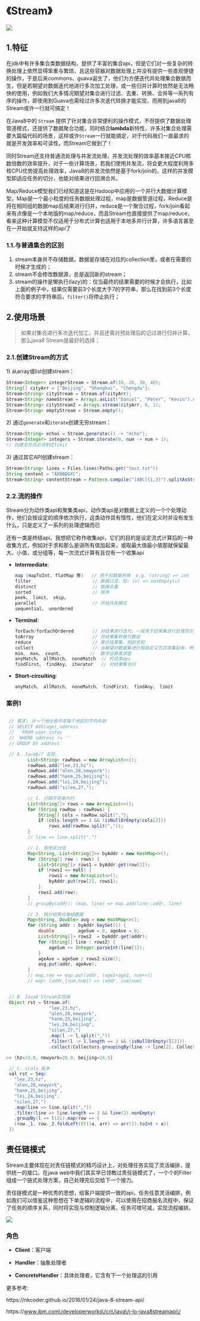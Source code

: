 # 《Stream》

![](http://fuxiao.oss-cn-shanghai.aliyuncs.com/book/%E9%9B%86%E5%90%88%E5%B7%A5%E5%85%B7%E8%BF%9B%E5%8C%96.png)

## 1.特征

在jdk中有许多集合类数据结构，提供了丰富的集合api，但是它们对一些复杂的转换处理上依然显得笨重与繁琐，且这些容器对数据处理上并没有提供一些直观便捷的操作，于是后来commons、guava诞生了，他们为方便迭代并处理集合数据而生，但是若期望对数据迭代地进行多次加工处理，或一些归并计算时依然是无法畅快的使用，例如我们大多情况期望对集合进行过滤、去重、转换、合并等一系列有序的操作，即使用到Guava也需经过许多次迭代转换才能实现，而用到java8的Stream或许一行就可搞定！

在Java8中的 `Stream` 提供了针对集合非常便利的操作模式，不但提供了数据处理管道模式，还提供了数据聚合功能，同时结合**lambda**新特性，许多对集合处理需要大篇幅代码的场景，这样或许`Stream`一行就能搞定，对于代码我们一直最求的就是开发效率和可读性，而Stream它做到了！



同时Stream还支持普通流处理与并发流处理，并发流处理的效率基本接近CPU核数倍数的效率提升，对于一些计算场景，若我们使用并发流，将会更大程度利用多核CPU优势提高处理效率，Java8的并发流依然是基于fork\/join的，这样的并发模型即适应任务的切分，也能对结果进行回溯合并。

Map\/Reduce模型我们已经知道这是在Hadoop中应用的一个并行大数据计算模型，Map是一个最小粒度的任务数据处理过程，map是数据管道过程，Reduce是将在相同组的数据map后结果进行归并，reduce是一个聚合过程，fork\/join看起来有点像是一个本地版的map\/reduce，而且Stream也直接提供了map\/reduce，看来这种计算模型不仅适用于分布式计算也适用于本地多并行计算，许多语言甚至在一开始就支持这样的api了

### 1.1.与普通集合的区别

1. stream本身并不存储数据，数据是存储在对应的collection里，或者在需要的时候才生成的；
2. stream不会修改数据源，总是返回新的stream；
3. stream的操作是懒执行\(lazy\)的：仅当最终的结果需要的时候才会执行，比如上面的例子中，结果仅需要前3个长度大于7的字符串，那么在找到前3个长度符合要求的字符串后，`filter()`将停止执行；

## 2.使用场景

> 如果对集合进行多次迭代加工，并且还需对预处理后的记过进行归并计算，那么java8 Stream是最好的选择；

### 2.1.**创建Stream的方式**

1\) 从array或list创建stream：

```java
Stream<Integer> integerStream = Stream.of(10, 20, 30, 40);
String[] cityArr = {"Beijing", "Shanghai", "Chengdu"};
Stream<String> cityStream = Stream.of(cityArr);
Stream<String> nameStream = Arrays.asList("Daniel", "Peter", "Kevin").stream();
Stream<String> cityStream2 = Arrays.stream(cityArr, 0, 1);
Stream<String> emptyStream = Stream.empty();
```

2\) 通过`generate`和`iterate`创建无穷stream：

```java
Stream<String> echos = Stream.generate(() -> "echo");
Stream<Integer> integers = Stream.iterate(0, num -> num + 1);
// 创建无穷流必须制定limit
```

3\) 通过其它API创建stream：

```java
Stream<String> lines = Files.lines(Paths.get("test.txt"))
String content = "AXDBDGXC";
Stream<String> contentStream = Pattern.compile("[ABC]{1,3}").splitAsStream(content);
```

### 2.2.流的操作

Stream分为动作类api和聚集类api，动作类api是对数据上定义的一个个处理动作，他们会按设定的顺序依次执行，这类动作具有惰性，他们在定义时并没有发生什么，只是定义了一系列的处理逻辑而已

还有一类是终结api，我想把它称作收集api，它们的目的是设定流式计算后的一种收集方式，例如对于求和那么是讲所有值加起来，或取最大值最小值那就保留最大、小值，或分组等，每一次流式计算有且仅有一个收集api

* **Intermediate**:

  ```java
  map (mapToInt, flatMap 等)   // 用于对数据转换  e.g. (string) => int
  filter                       // 数据过滤，如: (v) => notEmpty(v)
  distinct                     // 数据去重 
  sorted                       // 排序
  peek、 limit、 skip、 
  parallel                     // 开始并发模式
  sequential、 unordered
  ```

* **Terminal**:

  ```java
  forEach/forEachOrdered       // 对结果进行迭代，一般用于结果集进行处理货仅仅访问
  toArray                      // 将结果集转换为数组
  reduce                       // 聚合结果集，例如求和
  collect                      // 当期望对数据集进行按自定义方式收集起来，例如分组，求均值等
  min、 max、 count、          //  数学运算类求值
  anyMatch、 allMatch、 noneMatch  // 检验类api
  findFirst、 findAny、 iterator   // 对结果集访问
  ```

* **Short-circuiting**:

  ```java
  anyMatch、 allMatch、 noneMatch、 findFirst、 findAny、 limit
  ```


### 案例1

```java

 // 需求: 对一个地址表中求每个地区的平均年龄
 // SELECT AVG(age),address
 //   FROM user_infos
 //  WHERE address != ''
 // GROUP BY address

 // A. Java6/7 实现
        List<String> rawRows = new ArrayList<>();
        rawRows.add("lee,23,hz");
        rawRows.add("alen,28,newyork");
        rawRows.add("hanm,25,beijing");
        rawRows.add("lei,24,beijing");
        rawRows.add("silen,27,");

        // 1. 分隔字符串为行
        List<String[]> rows = new ArrayList<>();
        for (String rawRow : rawRows) {
            String[] cols = rawRow.split(",");
            if (cols.length == 3 && !isNullOrEmpty(cols[2]))
                rows.add(rawRow.split(","));
        }
        // line => line.split(",")

        // 2. 按地区分组
        Map<String, List<String[]>> byAddr = new HashMap<>();
        for (String[] row : rows) {
            List<String[]> rows1 = byAddr.get(row[2]);
            if (rows1 == null) {
                rows1 = new ArrayList<>();
                byAddr.put(row[2], rows1);
            }
            rows1.add(row);
        }
        // groupBy(addr): (map, line) => map.add(line::addr, line)

        // 3. 按分组聚合每组数据
        Map<String, Double> avg = new HashMap<>();
        for (String addr : byAddr.keySet()) {
            double         ageSum = 0, ageAve = 0;
            List<String[]> rows2  = byAddr.get(addr);
            for (String[] line : rows2) {
                ageSum += Integer.parseInt(line[1]);
            }
            ageAve = ageSum / rows2.size();
            avg.put(addr, ageAve);
        }
        // map,row => map.put(addr, (age1+age2, num++))
        // map: (addr,[sum,num]) => (addr, sum/num)


 // B. Java8 Stream实现版
 Object rst = Stream.of(
                "lee,23,hz",
                "alen,28,newyork",
                "hanm,25,beijing",
                "lei,24,beijing",
                "silen,27,")
                .map(l -> l.split(","))
                .filter(l -> l.length == 3 && !isNullOrEmpty(l[2]))
                .collect(Collectors.groupingBy(line -> line[2], Collectors.averagingInt(o -> Integer.parseInt(o[1]))));

>> {hz=23.0, newyork=28.0, beijing=24.5}

 // C. scala 版本
 val rst = Seq(
   "lee,23,hz",
   "alen,28,newyork",
   "hanm,25,beijing",
   "lei,24,beijing",
   "silen,27,")
   .map(line => line.split(","))
   .filter(line => line.length == 3 && line(2).nonEmpty)
   .groupBy(l => l(2)).map(row => {
   (row._1, row._2.foldLeft(0)((a, arr) => arr(1).toInt + a))
 })

```

## 责任链模式

Stream主要体现在对责任链模式的精巧设计上，对处理任务实现了灵活编排，提供统一的接口。在java web中我们其实早已领教过责任链模式了，一个个的Filter组成一个链式处理方案，自己处理完后交给下一个接力。

责任链模式是一种优秀的思想，给客户端提供一致的api，任务任意灵活编排，例如我们可以借鉴这种思想在下单逻辑的流程中，可以使用在招商报名流程中，保证了任务的顺序关系，同时将实现与控制逻辑分离，任务可增可减，实现流程编排。

![](http://fuxiao.oss-cn-shanghai.aliyuncs.com/book/%E8%B4%A3%E4%BB%BB%E9%93%BE%E6%A8%A1%E5%BC%8F.png)

### 角色

* **Client**：客户端

* **Handler**：抽象处理者

* **ConcreteHandler**：具体处理者，它含有下一个处理这的引用


更多参考:

https:\/\/nkcoder.github.io\/2016\/01\/24\/java-8-stream-api\/

https:\/\/www.ibm.com\/developerworks\/cn\/java\/j-lo-java8streamapi\/


